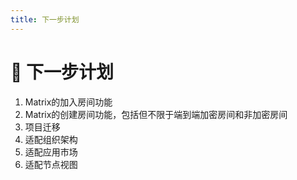 ```yaml
---
title: 下一步计划
---
```


# 🚀 下一步计划

<ol>


  <li>Matrix的加入房间功能</li>
  <li>Matrix的创建房间功能，包括但不限于端到端加密房间和非加密房间</li>





  
  <li>项目迁移</li>


  <li>适配组织架构</li>
  <li>适配应用市场</li>
  <li>适配节点视图</li>

</ol>